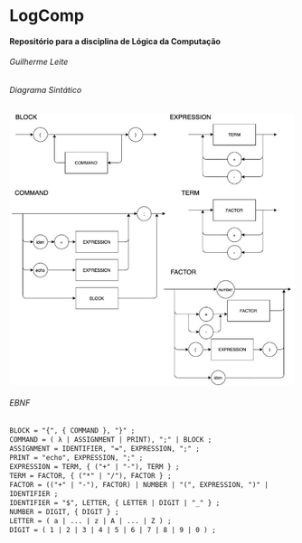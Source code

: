 # LogComp
#### Repositório para a disciplina de Lógica da Computação  

###### Guilherme Leite

###### Diagrama Sintático


![Image of DS](./DS.jpg)

###### EBNF

    BLOCK = "{", { COMMAND }, "}" ;
    COMMAND = ( λ | ASSIGNMENT | PRINT), ";" | BLOCK ;
    ASSIGNMENT = IDENTIFIER, "=", EXPRESSION, ";" ;
    PRINT = "echo", EXPRESSION, ";" ;
    EXPRESSION = TERM, { ("+" | "-"), TERM } ;
    TERM = FACTOR, { ("*" | "/"), FACTOR } ;
    FACTOR = (("+" | "-"), FACTOR) | NUMBER | "(", EXPRESSION, ")" | IDENTIFIER ;
    IDENTIFIER = "$", LETTER, { LETTER | DIGIT | "_" } ;
    NUMBER = DIGIT, { DIGIT } ;
    LETTER = ( a | ... | z | A | ... | Z ) ;
    DIGIT = ( 1 | 2 | 3 | 4 | 5 | 6 | 7 | 8 | 9 | 0 ) ;
